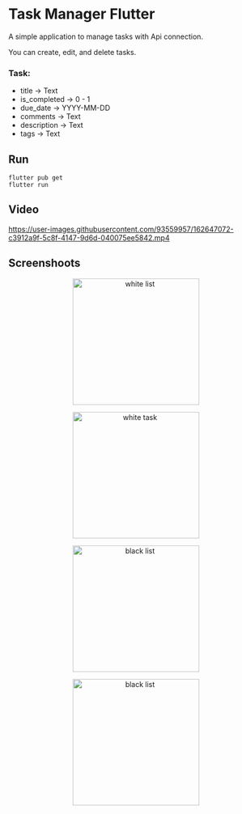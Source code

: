 # Task Manager Flutter

A simple application to manage tasks with Api connection.

You can create, edit, and delete tasks.

### Task:
 - title -> Text
 - is_completed -> 0 - 1
 - due_date -> YYYY-MM-DD
 - comments -> Text
 - description -> Text
 - tags -> Text

## Run
```
flutter pub get
flutter run
```

## Video
https://user-images.githubusercontent.com/93559957/162647072-c3912a9f-5c8f-4147-9d6d-040075ee5842.mp4

## Screenshoots
<p align="center"><img src="https://user-images.githubusercontent.com/93559957/162647297-580be1ea-0e77-4190-a270-569bc91e0109.jpg" alt="white list" width="250"></p>
<p align="center"><img src="https://user-images.githubusercontent.com/93559957/162647300-893ec228-ae23-41ec-b5a7-82bed97360ab.jpg" alt="white task" width="250"></p>
<p align="center"><img src="https://user-images.githubusercontent.com/93559957/162647312-fde05e04-050a-4474-9544-b948b6305960.jpg" alt="black list" width="250"></p>
<p align="center"><img src="https://user-images.githubusercontent.com/93559957/162647317-7a52f071-2b8f-464e-a277-77aff8746b27.jpg" alt="black list" width="250"></p>
